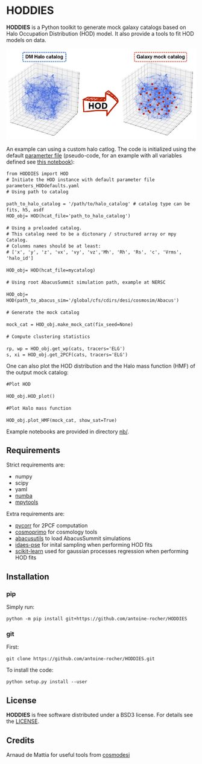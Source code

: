 # HODDIES

**HODDIES** is a Python toolkit to generate mock galaxy catalogs based on Halo Occupation Distribution (HOD) model. It also provide a tools to fit HOD models on data. 

![HOD cartoon](https://github.com/antoine-rocher/HODDIES/blob/main/HOD_cartoon.png)


An example can using a custom halo catlog. The code is initialized using the default [paramerter file](https://github.com/antoine-rocher/HODDIES/blob/main/HODDIES/default_HOD_parameters.yaml)
(pseudo-code, for an example with all variables defined see [this notebook](https://github.com/antoine-rocher/HODDIES/blob/main/nb/basic_HOD_examples.ipynb)):
```
from HODDIES import HOD
# Initiate the HOD instance with default parameter file parameters_HODdefaults.yaml
# Using path to catalog

path_to_halo_catalog = '/path/to/halo_catalog' # catalog type can be fits, h5, asdf
HOD_obj= HOD(hcat_file='path_to_halo_catalog')

# Using a preloaded catalog. 
# This catalog need to be a dictonary / structured array or mpy Catalog.
# Colunms names should be at least:
# ['x', 'y', 'z', 'vx', 'vy', 'vz','Mh', 'Rh', 'Rs', 'c', 'Vrms', 'halo_id']  

HOD_obj= HOD(hcat_file=mycatalog) 

# Using root AbacusSummit simulation path, example at NERSC

HOD_obj= HOD(path_to_abacus_sim='/global/cfs/cdirs/desi/cosmosim/Abacus')

# Generate the mock catalog

mock_cat = HOD_obj.make_mock_cat(fix_seed=None) 

# Compute clustering statistics

rp, wp = HOD_obj.get_wp(cats, tracers='ELG')
s, xi = HOD_obj.get_2PCF(cats, tracers='ELG')
```

One can also plot the HOD distribution and the Halo mass function (HMF) of the output mock catalog:
```
#Plot HOD

HOD_obj.HOD_plot()

#Plot Halo mass function 

HOD_obj.plot_HMF(mock_cat, show_sat=True)

```

Example notebooks are provided in directory [nb/](https://github.com/antoine-rocher/HODDIES/tree/main/nb).

## Requirements

Strict requirements are:

  - numpy
  - scipy
  - yaml
  - [numba](https://numba.pydata.org/)
  - [mpytools](https://github.com/cosmodesi/mpytools)
  

Extra requirements are:

  - [pycorr](https://py2pcf.readthedocs.io/en/stable/) for 2PCF computation
  - [cosmoprimo](https://cosmoprimo.readthedocs.io/en/latest/) for cosmology tools
  - [abacusutils](https://abacusutils.readthedocs.io/en/latest/installation.html) to load AbacusSummit simulations
  - [idaes-pse](https://idaes-pse.readthedocs.io/en/stable/tutorials/getting_started/index.html) for inital sampling when performing HOD fits  
  - [scikit-learn](https://scikit-learn.org/stable/) used for gaussian processes regression when performing HOD fits  

## Installation

### pip

Simply run:
```
python -m pip install git+https://github.com/antoine-rocher/HODDIES
```

### git

First:
```
git clone https://github.com/antoine-rocher/HODDIES.git
```
To install the code:
```
python setup.py install --user
```

## License

**HODDIES** is free software distributed under a BSD3 license. For details see the [LICENSE](https://github.com/antoine-rocher/HODDIES/blob/main/LICENSE).

## Credits

Arnaud de Mattia for useful tools from [cosmodesi](https://github.com/cosmodesi)
 
